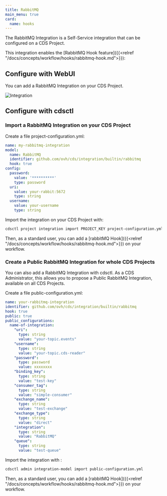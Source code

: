 ```yaml
---
title: RabbitMQ
main_menu: true
card: 
  name: hooks
---
```


The RabbitMQ Integration is a Self-Service integration that can be configured on a CDS Project.

This integration enables the [RabbitMQ Hook feature]({{<relref "/docs/concepts/workflow/hooks/rabbitmq-hook.md">}}):

## Configure with WebUI

You can add a RabbitMQ Integration on your CDS Project.

![Integration](../images/rabbitmq-integration-webui.png)

## Configure with cdsctl

### Import a RabbitMQ Integration on your CDS Project

Create a file project-configuration.yml:

```yml
name: my-rabbitmq-integration
model:
  name: RabbitMQ
  identifier: github.com/ovh/cds/integration/builtin/rabbitmq
  hook: true
config:
  password:
    value: '**********'
    type: password
  uri:
    value: your-rabbit:5672
    type: string
  username:
    value: your-username
    type: string
```

Import the integration on your CDS Project with:

```bash
cdsctl project integration import PROJECT_KEY project-configuration.yml
```

Then, as a standard user, you can add a [rabbitMQ Hook]({{<relref "/docs/concepts/workflow/hooks/rabbitmq-hook.md">}}) on your workflow.


### Create a Public RabbitMQ Integration for whole CDS Projects

You can also add a RabbitMQ Integration with cdsctl. As a CDS Administrator,
this allows you to propose a Public RabbitMQ Integration, available on all CDS Projects.

Create a file public-configuration.yml:

```yml
name: your-rabbitmq-integration
identifier: github.com/ovh/cds/integration/builtin/rabbitmq
hook: true
public: true
public_configurations:
  name-of-integration:
    "uri":
      type: string
      value: "your-topic.events"
    "username":
      type: string
      value: "your-topic.cds-reader"
    "password":
      type: password
      value: xxxxxxxx
    "binding_key":
      type: string
      value: "test-key"
    "consumer_tag":
      type: string
      value: "simple-consumer"
    "exchange_name":
      type: string
      value: "test-exchange"
    "exchange_type":
      type: string
      value: "direct"
    "integration":
      type: string
      value: "RabbitMQ"
    "queue":
      type: string
      value: "test-queue"
```

Import the integration with :

```bash
cdsctl admin integration-model import public-configuration.yml
```

Then, as a standard user, you can add a [rabbitMQ Hook]({{<relref "/docs/concepts/workflow/hooks/rabbitmq-hook.md">}}) on your workflow.